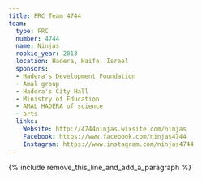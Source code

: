 ```yaml
---
title: FRC Team 4744
team:
  type: FRC
  number: 4744
  name: Ninjas
  rookie_year: 2013
  location: Hadera, Haifa, Israel
  sponsors:
  - Hadera's Development Foundation
  - Amal group
  - Hadera's City Hall
  - Ministry of Education
  - AMAL HADERA of science
  - arts
  links:
    Website: http://4744ninjas.wixsite.com/ninjas
    Facebook: https://www.facebook.com/ninjas4744
    Instagram: https://www.instagram.com/ninjas4744
---
```


{% include remove_this_line_and_add_a_paragraph %}